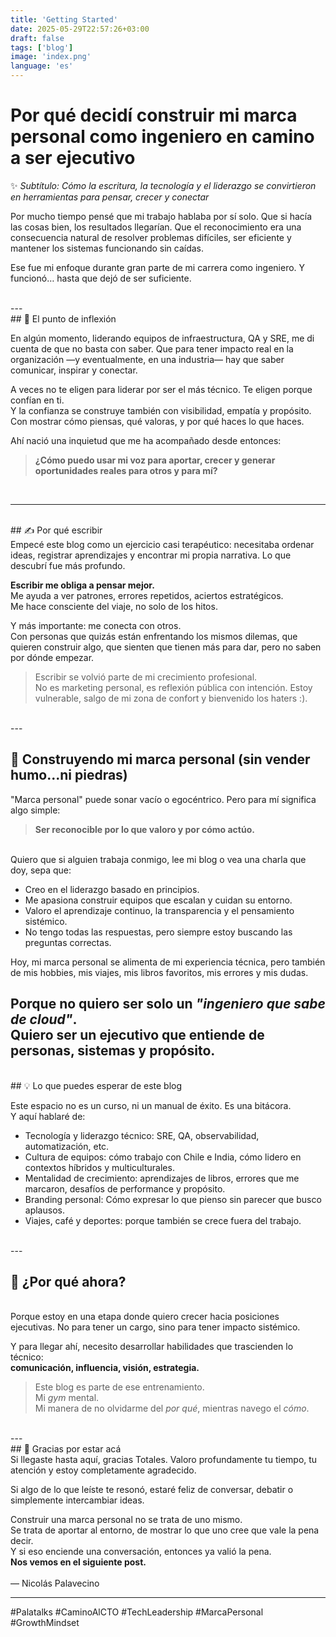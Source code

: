 ```yaml
---
title: 'Getting Started'
date: 2025-05-29T22:57:26+03:00
draft: false
tags: ['blog']
image: 'index.png'
language: 'es'
---
```


# Por qué decidí construir mi marca personal como ingeniero en camino a ser ejecutivo  
✨ *Subtítulo: Cómo la escritura, la tecnología y el liderazgo se convirtieron en herramientas para pensar, crecer y conectar*



Por mucho tiempo pensé que mi trabajo hablaba por sí solo. Que si hacía las cosas bien, los resultados llegarían. Que el reconocimiento era una consecuencia natural de resolver problemas difíciles, ser eficiente y mantener los sistemas funcionando sin caídas.

Ese fue mi enfoque durante gran parte de mi carrera como ingeniero. Y funcionó… hasta que dejó de ser suficiente.

<br>
---


<br>
## 🚧 El punto de inflexión
<br>

En algún momento, liderando equipos de infraestructura, QA y SRE, me di cuenta de que no basta con saber. Que para tener impacto real en la organización —y eventualmente, en una industria— hay que saber comunicar, inspirar y conectar.

A veces no te eligen para liderar por ser el más técnico. Te eligen porque confían en ti.  
Y la confianza se construye también con visibilidad, empatía y propósito.  
Con mostrar cómo piensas, qué valoras, y por qué haces lo que haces.

Ahí nació una inquietud que me ha acompañado desde entonces:

> **¿Cómo puedo usar mi voz para aportar, crecer y generar oportunidades reales para otros y para mí?**
<br>

---
<br>
## ✍️ Por qué escribir
<br>
Empecé este blog como un ejercicio casi terapéutico: necesitaba ordenar ideas, registrar aprendizajes y encontrar mi propia narrativa. Lo que descubrí fue más profundo.

**Escribir me obliga a pensar mejor.**  
Me ayuda a ver patrones, errores repetidos, aciertos estratégicos.  
Me hace consciente del viaje, no solo de los hitos.

Y más importante: me conecta con otros.  
Con personas que quizás están enfrentando los mismos dilemas, que quieren construir algo, que sienten que tienen más para dar, pero no saben por dónde empezar.

> Escribir se volvió parte de mi crecimiento profesional.  
> No es marketing personal, es reflexión pública con intención.
> Estoy vulnerable, salgo de mi zona de confort y bienvenido los haters :).

<br>
---

## 🚀 Construyendo mi marca personal (sin vender humo...ni piedras)

"Marca personal" puede sonar vacío o egocéntrico. Pero para mí significa algo simple:
<br>
> **Ser reconocible por lo que valoro y por cómo actúo.**
<br>
Quiero que si alguien trabaja conmigo, lee mi blog o vea una charla que doy, sepa que:

- Creo en el liderazgo basado en principios.
- Me apasiona construir equipos que escalan y cuidan su entorno.
- Valoro el aprendizaje continuo, la transparencia y el pensamiento sistémico.
- No tengo todas las respuestas, pero siempre estoy buscando las preguntas correctas.

Hoy, mi marca personal se alimenta de mi experiencia técnica, pero también de mis hobbies, mis viajes, mis libros favoritos, mis errores y mis dudas.

Porque no quiero ser solo un *"ingeniero que sabe de cloud"*.  
Quiero ser un ejecutivo que entiende de personas, sistemas y propósito.
<br>
---
<br>
## 💡 Lo que puedes esperar de este blog

Este espacio no es un curso, ni un manual de éxito. Es una bitácora.  
Y aquí hablaré de:

- Tecnología y liderazgo técnico: SRE, QA, observabilidad, automatización, etc.  
- Cultura de equipos: cómo trabajo con Chile e India, cómo lidero en contextos híbridos y multiculturales.  
- Mentalidad de crecimiento: aprendizajes de libros, errores que me marcaron, desafíos de performance y propósito.  
- Branding personal: Cómo expresar lo que pienso sin parecer que busco aplausos.  
- Viajes, café y deportes: porque también se crece fuera del trabajo.
<br>
---

## 🌱 ¿Por qué ahora?
<br>
Porque estoy en una etapa donde quiero crecer hacia posiciones ejecutivas.  
No para tener un cargo, sino para tener impacto sistémico.

Y para llegar ahí, necesito desarrollar habilidades que trascienden lo técnico:  
**comunicación, influencia, visión, estrategia.**

> Este blog es parte de ese entrenamiento.  
> Mi *gym* mental.  
> Mi manera de no olvidarme del *por qué*, mientras navego el *cómo*.
<br>
---
<br>
## 🙏 Gracias por estar acá
<br>
Si llegaste hasta aquí, gracias Totales.  
Valoro profundamente tu tiempo, tu atención y estoy completamente agradecido. 

Si algo de lo que leíste te resonó, estaré feliz de conversar, debatir o simplemente intercambiar ideas.

Construir una marca personal no se trata de uno mismo.  
Se trata de aportar al entorno, de mostrar lo que uno cree que vale la pena decir.  
Y si eso enciende una conversación, entonces ya valió la pena.
<br>
**Nos vemos en el siguiente post.**  
<br>
— Nicolás Palavecino

---

#Palatalks #CaminoAlCTO #TechLeadership #MarcaPersonal #GrowthMindset
